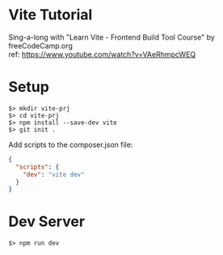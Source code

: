 # Vite Tutorial
Sing-a-long with "Learn Vite - Frontend Build Tool Course" by freeCodeCamp.org  
ref: https://www.youtube.com/watch?v=VAeRhmpcWEQ

# Setup
```shell
$> mkdir vite-prj
$> cd vite-prj
$> npm install --save-dev vite
$> git init .
```
Add scripts to the composer.json file:
```json
{
  "scripts": {
    "dev": "vite dev"
  }
}
```

# Dev Server
```shell
$> npm run dev
```
